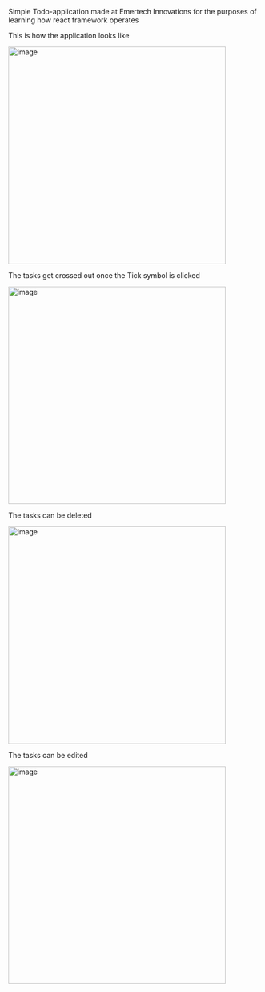 Simple Todo-application made at Emertech Innovations for the purposes of learning how react framework operates

This is how the application looks like

<img width="434" alt="image" src="https://github.com/HBADE2002/Internship_Todo_React_Project/assets/78660475/d6e85ea4-431b-47a8-b0ca-a2960e64e10e">

The tasks get crossed out once the Tick symbol is clicked

<img width="434" alt="image" src="https://github.com/HBADE2002/Internship_Todo_React_Project/assets/78660475/ea734e12-6f28-4144-a3ce-af4fff433b5e">

The tasks can be deleted 

<img width="434" alt="image" src="https://github.com/HBADE2002/Internship_Todo_React_Project/assets/78660475/a34ba43d-c8f8-4154-ae17-c8059e8cbb63">

The tasks can be edited

<img width="434" alt="image" src="https://github.com/HBADE2002/Internship_Todo_React_Project/assets/78660475/e6a54682-1c97-406a-beca-46cdddebeca2">













